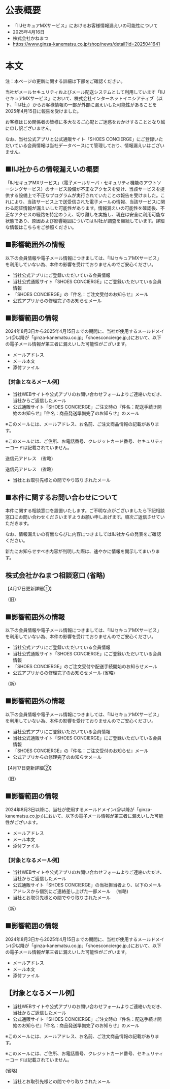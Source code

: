 # 公表概要
- 「IIJセキュアMXサービス」におけるお客様情報漏えいの可能性について
- 2025年4月16日
- 株式会社かねまつ
- https://www.ginza-kanematsu.co.jp/shop/news/detail?id=2025041641

# 本文
注：本ページの更新に関する詳細は下部をご確認ください。


当社がメールセキュリティおよびメール配送システムとして利用しています「IIJセキュアMXサービス」において、株式会社インターネットイニシアティブ（以下、「IIJ社」）からお客様情報の一部が外部に漏えいした可能性があることを2025年4月15日に報告を受けました。


お客様はじめ関係者の皆様に多大なるご心配とご迷惑をおかけすることとなり誠に申し訳ございません。

なお、当社公式アプリと公式通販サイト「SHOES CONCIERGE」にご登録いただいている会員情報は当社データベースにて管理しており、情報漏えいはございません。


## ■IIJ社からの情報漏えいの概要
「IIJセキュアMXサービス」（電子メールサーバ・セキュリティ機能のアウトソーシングサービス）のサービス設備が不正なアクセスを受け、当該サービスを提供する設備上で不正なプログラムが実行されていたことの報告を受けました。これにより、当該サービス上で送受信された電子メールの情報、当該サービスに関わる認証情報が漏えいした可能性があります。情報漏えいの可能性を確認後、不正なアクセスの経路を特定のうえ、切り離しを実施し、現在は安全に利用可能な状態であり、原因および影響範囲についてはIIJ社が調査を継続しています。詳細な情報はこちらをご参照ください。

## ■影響範囲外の情報
以下の会員情報や電子メール情報につきましては、「IIJセキュアMXサービス」を利用していない為、本件の影響を受けておりませんのでご安心ください。
- 当社公式アプリにご登録いただいている会員情報
- 当社公式通販サイト「SHOES CONCIERGE」にご登録いただいている会員情報
- 「SHOES CONCIERGE」の『件名：ご注文受付のお知らせ』メール
- 公式アプリからの修理完了のお知らせメール

## ■影響範囲の情報
2024年8月3日から2025年4月15日までの期間に、当社が使用するメールドメイン(＠以降が「ginza-kanematsu.co.jp」「shoesconcierge.jp」)において、以下の電子メール情報が第三者に漏えいした可能性がございます。
- メールアドレス
- メール本文
- 添付ファイル

### 【対象となるメール例】
-  当社WEBサイトや公式アプリのお問い合わせフォームよりご連絡いただき、当社からご返信したメール
- 公式通販サイト「SHOES CONCIERGE」ご注文時の『件名：配送手続き開始のお知らせ』『件名：商品発送準備完了のお知らせ』のメール

※このメールには、メールアドレス、お名前、ご注文商品情報の記載があります。

※このメールには、ご住所、お電話番号、クレジットカード番号、セキュリティーコードは記載されていません。

送信元アドレス　(省略)

送信元アドレス　(省略)

- 当社とお取引先様との間でやり取りされたメール

## ■本件に関するお問い合わせについて

本件に関する相談窓口を設置いたします。ご不明な点がございましたら下記相談窓口にお問い合わせくださいますようお願い申しあげます。順次ご返信させていただきます。

なお、情報漏えいの有無ならびに内容につきましてはIIJ社からの発表をご確認ください。

新たにお知らせすべき内容が判明した際は、速やかに情報を開示してまいります。

株式会社かねまつ相談窓口
(省略)
--------------------------------------------------

【4月17日更新詳細①】

（旧）
## ■影響範囲外の情報
以下の会員情報や電子メール情報につきましては、「IIJセキュアMXサービス」を利用していない為、本件の影響を受けておりませんのでご安心ください。
- 当社公式アプリにご登録いただいている会員情報
- 当社公式通販サイト「SHOES CONCIERGE」にご登録いただいている会員情報
- 「SHOES CONCIERGE」のご注文受付や配送手続開始のお知らせメール
- 公式アプリからの修理完了のお知らせメール
(省略)

（新）
## ■影響範囲外の情報
以下の会員情報や電子メール情報につきましては、「IIJセキュアMXサービス」を利用していない為、本件の影響を受けておりませんのでご安心ください。
- 当社公式アプリにご登録いただいている会員情報
- 当社公式通販サイト「SHOES CONCIERGE」にご登録いただいている会員情報
- 「SHOES CONCIERGE」の『件名：ご注文受付のお知らせ』メール
- 公式アプリからの修理完了のお知らせメール

【4月17日更新詳細②】

（旧）
## ■影響範囲の情報
2024年8月3日以降に、当社が使用するメールドメイン(＠以降が「ginza-kanematsu.co.jp」)において、以下の電子メール情報が第三者に漏えいした可能性がございます。
- メールアドレス
- メール本文
- 添付ファイル

### 【対象となるメール例】
- 当社WEBサイトや公式アプリのお問い合わせフォームよりご連絡いただき、当社からご返信したメール
- 公式通販サイト「SHOES CONCIERGE」の当社担当者より、以下のメールアドレスから個別にご連絡差し上げた一部メール
　(省略)
- 当社とお取引先様との間でやり取りされたメール

（新）
## ■影響範囲の情報
2024年8月3日から2025年4月15日までの期間に、当社が使用するメールドメイン(＠以降が「ginza-kanematsu.co.jp」「shoesconcierge.jp」)において、以下の電子メール情報が第三者に漏えいした可能性がございます。
- メールアドレス
- メール本文
- 添付ファイル

## 【対象となるメール例】
- 当社WEBサイトや公式アプリのお問い合わせフォームよりご連絡いただき、当社からご返信したメール
- 公式通販サイト「SHOES CONCIERGE」ご注文時の『件名：配送手続き開始のお知らせ』『件名：商品発送準備完了のお知らせ』のメール

※このメールには、メールアドレス、お名前、ご注文商品情報の記載があります。

※このメールには、ご住所、お電話番号、クレジットカード番号、セキュリティーコードは記載されていません。

(省略)

- 当社とお取引先様との間でやり取りされたメール
